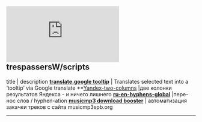 ## ![userpic](http://www.gravatar.com/avatar.php?gravatar_id=246ad038867ce5be11bb72af73e36001&r=PG&s=60&default=identicon) trespassersW/scripts

title | description
**[translate.google tooltip](show/translate.google_tooltip.md)** |  Translates selected text into a ‘tooltip’ via Google translate 
**[Yandex-two-columns](show/Yandex-two-columns.md) |две колонки результатов Яндекса - и ничего лишнего
**[ru-en-hyphens-global](show/ru-en-hyphens-global.md)** |пере-нос слов / hyphen-ation
**[musicmp3 download booster](show/musicmp3_download_booster.md)** | автоматизация закачки треков с сайта musicmp3spb.org
  
----
